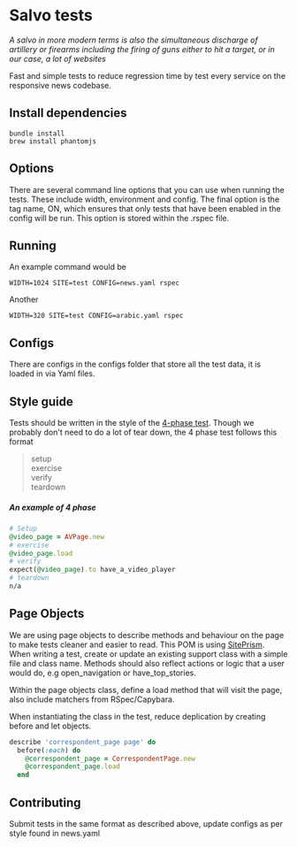 # Salvo tests

*A salvo in more modern terms is also the simultaneous discharge of artillery or firearms including the firing of guns either to hit a target, or in our case, a lot of websites*

Fast and simple tests to reduce regression time by test every service on the responsive news codebase.  

## Install dependencies

`bundle install`  
`brew install phantomjs`

## Options

There are several command line options that you can use when running the tests.  These include width, environment and config.  The final option is the tag name, ON, which ensures that only tests that have been enabled in the config will be run.  This option is stored within the .rspec file.

## Running
An example command would be

`WIDTH=1024 SITE=test CONFIG=news.yaml rspec`

Another

`WIDTH=320 SITE=test CONFIG=arabic.yaml rspec`

## Configs

There are configs in the configs folder that store all the test data, it is loaded in via Yaml files.

## Style guide

Tests should be written in the style of the [4-phase test](http://robots.thoughtbot.com/four-phase-test).  Though we probably don't need to do a lot of tear down, the 4 phase test follows this format

>setup  
>exercise  
>verify  
>teardown

##### An example of 4 phase

```ruby
# Setup
@video_page = AVPage.new
# exercise
@video_page.load
# verify
expect(@video_page).to have_a_video_player
# teardown
n/a
```

## Page Objects

We are using page objects to describe methods and behaviour on the page to make tests cleaner and easier to read.  This POM is using [SitePrism](https://github.com/natritmeyer/site_prism). When writing a test, create or update an existing support class with a simple file and class name.  Methods should also reflect actions or logic that a user would do, e.g open_navigation or have_top_stories.  

Within the page objects class, define a load method that will visit the page, also include matchers from RSpec/Capybara.

When instantiating the class in the test, reduce deplication by creating before and let objects.

```ruby
describe 'correspondent_page page' do
  before(:each) do
    @correspondent_page = CorrespondentPage.new
    @correspondent_page.load
  end
```
## Contributing

Submit tests in the same format as described above, update configs as per style found in news.yaml
